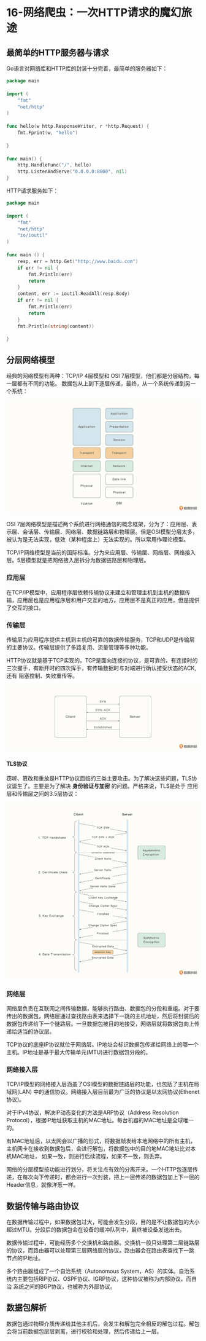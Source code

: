 # 16-网络爬虫：一次HTTP请求的魔幻旅途

## 最简单的HTTP服务器与请求

Go语言对网络库和HTTP库的封装十分完善，最简单的服务器如下：

```go
package main

import (
    "fmt"
    "net/http"
)

func hello(w http.ResponseWriter, r *http.Request) {
    fmt.Fprint(w, "hello")

}

func main() {
    http.HandleFunc("/", hello)
    http.ListenAndServe("0.0.0.0:8000", nil)
}

```

HTTP请求服务如下：

```go
package main

import (
    "fmt"
    "net/http"
    "io/ioutil"
)

func main () {
    resp, err = http.Get("http://www.baidu.com")
    if err != nil {
        fmt.Println(err)
        return
    }
    content, err := ioutil.ReadAll(resp.Body)
    if err != nil {
        fmt.Println(err)
        return
    }
    fmt.Println(string(content))

}

```

## 分层网络模型

经典的网络模型有两种：TCP/IP 4层模型和 OSI 7层模型，他们都是分层结构，每一层都有不同的功能。
数据包从上到下逐层传递，最终，从一个系统传递到另一个系统：

![](../imgs/img_9.png)

OSI 7层网络模型是描述两个系统进行网络通信的概念框架，分为了：应用层、表示层、会话层、传输层、网络层、数据链路层和物理层。但是OSI模型分层太多，
被认为是无法实现，低效（某种程度上）无法实现的。所以常用作理论模型。

TCP/IP网络模型是当前的国际标准。分为来应用层、传输层、网络层、网络接入层。5层模型就是把网络接入层拆分为数据链路层和物理层。

### 应用层

在TCP/IP模型中，应用程序层依赖传输协议来建立和管理主机到主机的数据传输，应用层也是应用程序层和用户交互的地方。应用层不是真正的应用，但是提供了交互的接口。

### 传输层

传输层为应用程序提供主机到主机的可靠的数据传输服务，TCP和UDP是传输层的主要协议。传输层提供了多路复用、流量管理等多种功能。

HTTP协议就是基于TCP实现的。TCP是面向连接的协议，是可靠的，有连接时的三次握手，有断开时的四次挥手，有传输数据时与对端进行确认接受状态的ACK,还有
阻塞控制、失败重传等。

![TCP的三次握手](../imgs/img_10.png)

#### TLS协议

窃听、篡改和重放是HTTP协议面临的三类主要攻击。为了解决这些问题，TLS协议诞生了。主要是为了解决 **身份验证与加密**
的问题。严格来说，TLS是处于
应用层和传输层之间的3.5层协议：

![TLS建连过程](../imgs/img_11.png)

### 网络层

网络层负责在互联网之间传输数据，能够执行路由、数据包的分段和重组。对于要传出的数据包，网络层通过查找路由表来选择下一跳的主机地址，然后将封装后的
数据包传递给下一个链路层。一旦数据包被目的地接受，网络层就将数据包向上传递给适当的协议层。

TCP协议的底座IP协议就位于网络层。IP地址会标识数据包传递给网络上的哪一个主机。IP地址是基于最大传输单元(MTU)进行数据包分段的。

### 网络接入层

TCP/IP模型的网络接入层涵盖了OSI模型的数据链路层的功能，也包括了主机在局域网(LAN)
中的通信协议。网络接入层目前最为广泛的协议是以太网协议(Ethenet协议)。

对于IPv4协议，解决IP动态变化的方法是ARP协议（Address Resolution Protocol），根据IP地址获取主机的MAC地址。每台机器的MAC地址是全球唯一的。

有MAC地址后，以太网会以广播的形式，将数据帧发给本地网络中的所有主机，主机网卡在接收到数据包后，会进行解包，将数据包中的目的地MAC地址比对本机MAC地址，
如果一致，则进行后续流程，如果不一致，则丢弃。

网络的分层模型按功能进行划分，将关注点有效的分离开来。一个HTTP包逐层传递，在每次向下传递时，都会进行一次封装，把上一层传递的数据包加上下一层的
Header信息，就像洋葱一样。

## 数据传输与路由协议

在数据传输过程中，如果数据包过大，可能会发生分段，目的是不让数据包的大小超过MTU。分段后的数据包会在设备的缓冲队列中，最终被设备发送出去。

数据传输过程中，可能经历多个交换机和路由器。交换机一般只处理第二层链路层的协议，而路由器可以处理第三层网络层的协议。路由器会在路由表查找下一跳
节点的IP地址。

多个路由器组成了一个自治系统（Autonomous System，AS）的实体。自治系统内主要包括RIP协议、OSPF协议、IGRP协议，这种协议被称为内部协议。而自治
系统之间的BGP协议，也被称为外部协议。

## 数据包解析

数据包通过物理介质传递给其他主机后，会发生和解包完全相反的解包过程。解包会将当前数据包层层剥离，进行校验和处理，然后传递给上一层。